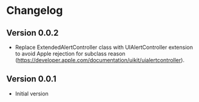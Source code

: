 # Changelog

## Version 0.0.2

- Replace ExtendedAlertController class with UIAlertController extension to avoid Apple rejection for subclass reason (<https://developer.apple.com/documentation/uikit/uialertcontroller>).

## Version 0.0.1

- Initial version
